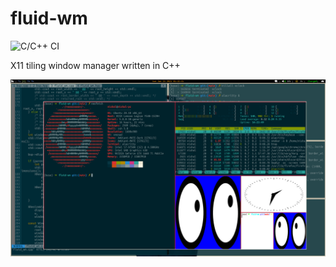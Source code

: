 # fluid-wm

![C/C++ CI](https://github.com/nishalkulkarni/fluid-wm/workflows/C/C++%20CI/badge.svg)

X11 tiling window manager written in C++

![Screenshot of FluidWM](Screenshot_fluid_wm.jpeg)
